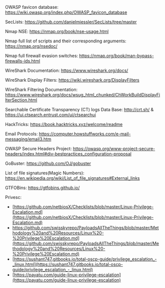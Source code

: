 OWASP favicon database: https://wiki.owasp.org/index.php/OWASP_favicon_database

SecLists: https://github.com/danielmiessler/SecLists/tree/master

Nmap NSE: https://nmap.org/book/nse-usage.html

Nmap full list of scripts and their corresponding arguments: https://nmap.org/nsedoc/

Nmap full firewall evasion switches: https://nmap.org/book/man-bypass-firewalls-ids.html

WireShark Documentation: https://www.wireshark.org/docs/

WireShark Display Filters: https://wiki.wireshark.org/DisplayFilters

WireShark Filtering Documentation: https://www.wireshark.org/docs/wsug_html_chunked/ChWorkBuildDisplayFilterSection.html

Searchable Certificate Transparency (CT) logs Data Base: http://crt.sh/ & https://ui.ctsearch.entrust.com/ui/ctsearchui

HackTricks: https://book.hacktricks.xyz/welcome/readme

Email Protocols: https://computer.howstuffworks.com/e-mail-messaging/email3.htm

OWASP Secure Headers Project: https://owasp.org/www-project-secure-headers/index.html#div-bestpractices_configuration-proposal

GoBuster: https://github.com/OJ/gobuster

List of file signatures(Magic Numbers): https://en.wikipedia.org/wiki/List_of_file_signatures#External_links

GTFOBins: https://gtfobins.github.io/

Privesc:
- [https://github.com/netbiosX/Checklists/blob/master/Linux-Privilege-Escalation.md](https://github.com/netbiosX/Checklists/blob/master/Linux-Privilege-Escalation.md)
- https://github.com/swisskyrepo/PayloadsAllTheThings/blob/master/Methodology%20and%20Resources/Linux%20-%20Privilege%20Escalation.md](https://github.com/swisskyrepo/PayloadsAllTheThings/blob/master/Methodology%20and%20Resources/Linux%20-%20Privilege%20Escalation.md)
- [https://sushant747.gitbooks.io/total-oscp-guide/privilege_escalation_-_linux.html](https://sushant747.gitbooks.io/total-oscp-guide/privilege_escalation_-_linux.html)
- [https://payatu.com/guide-linux-privilege-escalation](https://payatu.com/guide-linux-privilege-escalation)

